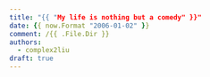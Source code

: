 ```yaml
---
title: "{{ "My life is nothing but a comedy" }}"
date: {{ now.Format "2006-01-02" }}
comment: /{{ .File.Dir }}
authors:
  - complex2liu
draft: true
---
```

